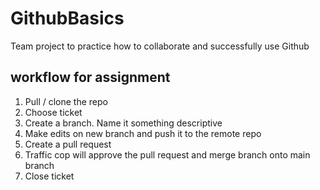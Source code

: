 # GithubBasics
Team project to practice how to collaborate and successfully use Github


## workflow for assignment

1. Pull / clone the repo
2. Choose ticket
3. Create a branch. Name it something descriptive 
4. Make edits on new branch and push it to the remote repo
5. Create a pull request
6. Traffic cop will approve the pull request and merge branch onto main branch
7. Close ticket
